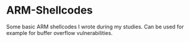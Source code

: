 # ARM-Shellcodes
Some basic ARM shellcodes I wrote during my studies. Can be used for example for buffer overflow vulnerabilities.
